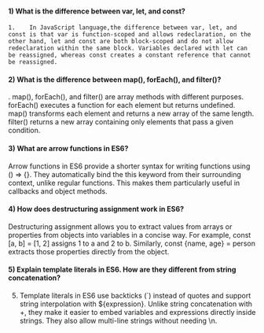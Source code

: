 
#### 1) What is the difference between var, let, and const?
    1.    In JavaScript language,the difference between var, let, and const is that var is function-scoped and allows redeclaration, on the other hand, let and const are both block-scoped and do not allow redeclaration within the same block. Variables declared with let can be reassigned, whereas const creates a constant reference that cannot be reassigned.
#### 2) What is the difference between map(), forEach(), and filter()? 
.    map(), forEach(), and filter() are array methods with different purposes. forEach() executes a function for each element but returns undefined. map() transforms each element and returns a new array of the same length. filter() returns a new array containing only elements that pass a given condition.
#### 3) What are arrow functions in ES6?
Arrow functions in ES6 provide a shorter syntax for writing functions using () => {}. They automatically bind the this keyword from their surrounding context, unlike regular functions. This makes them particularly useful in callbacks and object methods.
#### 4) How does destructuring assignment work in ES6?
Destructuring assignment allows you to extract values from arrays or properties from objects into variables in a concise way. For example, const [a, b] = [1, 2] assigns 1 to a and 2 to b. Similarly, const {name, age} = person extracts those properties directly from the object.
#### 5) Explain template literals in ES6. How are they different from string concatenation?
5.    Template literals in ES6 use backticks (`) instead of quotes and support string interpolation with ${expression}. Unlike string concatenation with +, they make it easier to embed variables and expressions directly inside strings. They also allow multi-line strings without needing \n.
